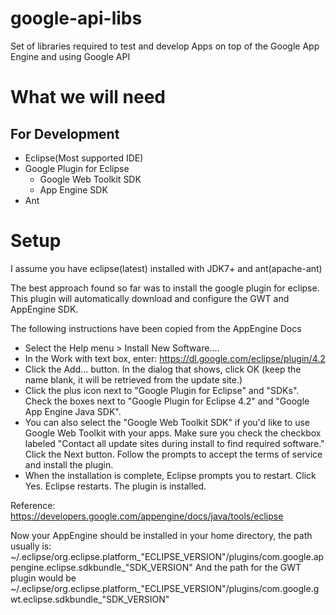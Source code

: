 google-api-libs
===============

Set of libraries required to test and develop Apps on top of the Google App Engine and using Google API

What we will need
=================

For Development
---------------

 * Eclipse(Most supported IDE)
 * Google Plugin for Eclipse
   * Google Web Toolkit SDK
   * App Engine SDK
 * Ant

Setup
=====

I assume you have eclipse(latest) installed with JDK7+ and ant(apache-ant)

The best approach found so far was to install the google plugin for eclipse. This plugin will automatically download and configure the GWT and AppEngine SDK. 

The following instructions have been copied from the AppEngine Docs

 * Select the Help menu > Install New Software....
 * In the Work with text box, enter: https://dl.google.com/eclipse/plugin/4.2
 * Click the Add... button. In the dialog that shows, click OK (keep the name blank, it will be retrieved from the update site.)
 * Click the plus icon next to "Google Plugin for Eclipse" and "SDKs". Check the boxes next to "Google Plugin for Eclipse 4.2" and "Google App Engine Java SDK". 
 * You can also select the "Google Web Toolkit SDK" if you'd like to use Google Web Toolkit with your apps. Make sure you check the checkbox labeled "Contact all update sites during install to find required software." Click the Next button. Follow the prompts to accept the terms of service and install the plugin.
 * When the installation is complete, Eclipse prompts you to restart. Click Yes. Eclipse restarts. The plugin is installed.

Reference: https://developers.google.com/appengine/docs/java/tools/eclipse

Now your AppEngine should be installed in your home directory, the path 
usually 
is: 
~/.eclipse/org.eclipse.platform_"ECLIPSE_VERSION"/plugins/com.google.appengine.eclipse.sdkbundle_"SDK_VERSION"
And the path for the GWT plugin would be 
~/.eclipse/org.eclipse.platform_"ECLIPSE_VERSION"/plugins/com.google.gwt.eclipse.sdkbundle_"SDK_VERSION"
